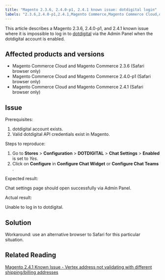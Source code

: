 ```yaml
---
title: "Magento 2.3.6, 2.4.0-p1, 2.4.1 known issue: dotdigital login"
labels: "2.3.6,2.4.0-p1,2.4.1,Magento Commerce,Magento Commerce Cloud,dotdigital,known issues,troubleshooting"
---
```


This article describes a Magento 2.3.6, 2.4.0-p1, and 2.4.1 known issue where it is impossible to log in to [dotdigital](https://dotdigital.com/) via the Admin Panel when the dotdigital account is enabled.

## Affected products and versions

* Magento Commerce Cloud and Magento Commerce 2.3.6 (Safari browser only)
* Magento Commerce Cloud and Magento Commerce 2.4.0-p1 (Safari browser only)
* Magento Commerce Cloud and Magento Commerce 2.4.1 (Safari browser only)

## Issue

 <span class="wysiwyg-underline">Prerequisites:</span> 

1. dotdigital account exists.
1. Valid dotdigital API credentials exist in Magento.

 <span class="wysiwyg-underline">Steps to reproduce:</span> 

1. Go to **Stores** > **Configuration** > **DOTDIGITAL** > **Chat Settings** > **Enabled** is set to *Yes.* 
1. Click on **Configure** in **Configure Chat Widget** or **Configure Chat Teams** .

 <span class="wysiwyg-underline">Expected result:</span> 

Chat settings page should open successfully via Admin Panel.

 <span class="wysiwyg-underline">Actual result:</span> 

Unable to log in to dotdigital.

## Solution

Workaround: use an alternative browser to Safari for this particular situation.

## Related Reading

 [Magento 2.4.1 Known Issue - Vertex address not validating with different shipping/billing addresses](https://support.magento.com/hc/en-us/articles/360050139631) 